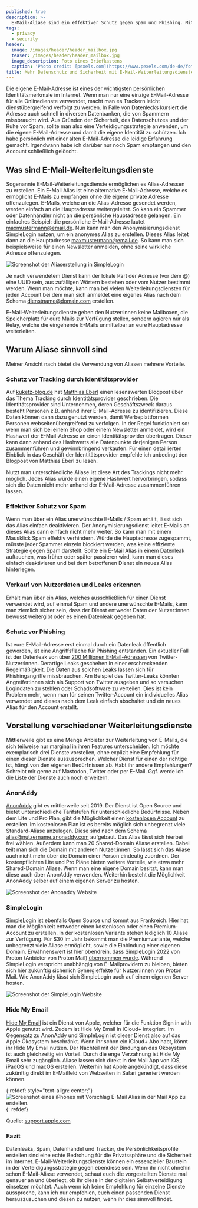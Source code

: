 ```yaml
---
published: true
description: >-
  E-Mail-Aliase sind ein effektiver Schutz gegen Spam und Phishing. Mit speziellen Weiterleitungsdiensten lassen sich Aliase einfach erstellen und wieder abschalten.
tags:
  - privacy
  - security
header:
  image: /images/header/header_mailbox.jpg
  teaser: /images/header/header_mailbox.jpg
  image_description: Foto eines Briefkastens
  caption: 'Photo credit: [pexels.com](https://www.pexels.com/de-de/foto/roter-und-weisser-briefkasten-3703429/)'
title: Mehr Datenschutz und Sicherheit mit E-Mail-Weiterleitungsdiensten
---
```

Die eigene E-Mail-Adresse ist eines der wichtigsten persönlichen Identitätsmerkmale im Internet. Wenn man nur eine einzige E-Mail-Adresse für alle Onlinedienste verwendet, macht man es Trackern leicht dienstübergreifend verfolgt zu werden. In Falle von Datenlecks kursiert die Adresse auch schnell in diversen Datenbanken, die von Spammern missbraucht wird. Aus Gründen der Sicherheit, des Datenschutzes und der Ruhe vor Spam, sollte man also eine Verteidigungsstrategie anwenden, um die eigene E-Mail-Adresse und damit die eigene Identität zu schützen. Ich habe persönlich mit einer alten E-Mail-Adresse die leidige Erfahrung gemacht. Irgendwann habe ich darüber nur noch Spam empfangen und den Account schließlich gelöscht. 

## Was sind E-Mail-Weiterleitungsdienste  

Sogenannte E-Mail-Weiterleitungsdienste ermöglichen es Alias-Adressen zu erstellen. Ein E-Mail Alias ist eine alternative E-Mail-Adresse, welche es ermöglicht E-Mails zu empfangen ohne die eigene private Adresse offenzulegen. E-Mails, welche an die Alias-Adresse gesendet werden, werden einfach an die Hauptadresse weitergeleitet. So kann ein Spammer oder Datenhändler nicht an die persönliche Hauptadresse gelangen. Ein einfaches Beispiel: die persönliche E-Mail-Adresse lautet [maxmustermann@email.de](mailto:maxmustermann@email.de). Nun kann man den Anonymisierungsdienst SimpleLogin nutzen, um ein anonymes Alias zu erstellen. Dieses Alias leitet dann an die Hauptadresse maxmustermann@email.de. So kann man sich beispielsweise für einen Newsletter anmelden, ohne seine wirkliche Adresse offenzulegen.


![Screenshot der Aliaserstellung in SimpleLogin]({{site.baseurl}}/images/simplelogin-01.png)

Je nach verwendetem Dienst kann der lokale Part der Adresse (vor dem @) eine UUID sein, aus zufälligen Wörtern bestehen oder vom Nutzer bestimmt werden. Wenn man möchte, kann man bei vielen Weiterleitungsdiensten für jeden Account bei dem man sich anmeldet eine eigenes Alias nach dem Schema dienstname@domain.com erstellen. 

E-Mail-Weiterleitungsdienste geben den Nutzer:innen keine Mailboxen, die Speicherplatz für eure Mails zur Verfügung stellen, sondern agieren nur als Relay, welche die eingehende E-Mails unmittelbar an eure Hauptadresse weiterleiten.

 
##  Warum Aliase sinnvoll sind 
Meiner Ansicht nach bietet die Verwendung von Aliasen mehrere Vorteile.

### Schutz vor Tracking durch Identitätsprovider
Auf [kuketz-blog.de](https://www.kuketz-blog.de/tracking-durch-identitaetsprovider/) hat [Matthias Eberl](https://social.tchncs.de/@rufposten) einen lesenswerten Blogpost über das Thema Tracking durch Identitätsprovider geschrieben. Die Identitätsprovider sind Unternehmen, deren Geschäftszweck daraus besteht Personen z.B. anhand ihrer E-Mail-Adresse zu identifizieren. Diese Daten können dann dazu genutzt werden, damit Werbeplattformen Personen webseitenübergreifend zu verfolgen. In der Regel funktioniert so: wenn man sich bei einem Shop oder einem Newsletter anmeldet, wird ein Hashwert der E-Mail-Adresse an einen Identitätsprovider übertragen. Dieser kann dann anhand des Hashwerts alle Datenpunkte derjenigen Person zusammenführen und gewinnbringend verkaufen. Für einen detaillierten Einblick in das Geschäft der Identitätsprovider empfehle ich unbedingt den Blogpost von Matthias Eberl zu lesen.

Nutzt man unterschiedliche Aliase ist diese Art des Trackings nicht mehr möglich. Jedes Alias würde einen eigene Hashwert hervorbringen, sodass sich die Daten nicht mehr anhand der E-Mail-Adresse zusammenführen lassen. 

### Effektiver Schutz vor Spam
Wenn man über ein Alias unerwünschte E-Mails / Spam erhält, lässt sich das Alias einfach deaktivieren. Der Anonymisierungsdienst leitet E-Mails an dieses Alias dann einfach nicht mehr weiter. So kann man mit einem Mausklick Spam effektiv verhindern. Würde die Hauptadresse zugespammt, müsste jeder Spammer einzeln blockiert werden, was keine effiziente Strategie gegen Spam darstellt. Sollte ein E-Mail Alias in einem Datenleak auftauchen, was früher oder später passieren wird, kann man dieses einfach deaktivieren und bei dem betroffenen Dienst ein neues Alias hinterlegen. 

### Verkauf von Nutzerdaten und Leaks erkennen
Erhält man über ein Alias, welches ausschließlich für einen Dienst verwendet wird, auf einmal Spam und andere unerwünschte E-Mails, kann man ziemlich sicher sein, dass der Dienst entweder Daten der Nutzer:innen bewusst weitergibt oder es einen Datenleak gegeben hat.

### Schutz vor Phishing
Ist eure E-Mail-Adresse erst einmal durch ein Datenleak öffentlich geworden, ist eine Angriffsfläche für Phishing entstanden. Ein aktueller Fall ist der Datenleak von über [200 Millionen E-Mail-Adressen](https://www.reuters.com/technology/twitter-hacked-200-million-user-email-addresses-leaked-researcher-says-2023-01-05/) von Twitter-Nutzer:innen. Derartige Leaks geschehen in einer erschreckenden Regelmäßigkeit. Die Daten aus solchen Leaks lassen sich für Phishingangriffe missbrauchen. Am Beispiel des Twitter-Leaks könnten Angreifer:innen sich als Support von Twitter ausgeben und so versuchen Logindaten zu stehlen oder Schadsoftware zu verteilen. Dies ist kein Problem mehr, wenn man für seinen Twitter-Account ein individuelles Alias verwendet und dieses nach dem Leak einfach abschaltet und ein neues Alias für den Account erstellt. 


## Vorstellung verschiedener Weiterleitungsdienste

Mittlerweile gibt es eine Menge Anbieter zur Weiterleitung von E-Mails, die sich teilweise nur marginal in ihren Features unterscheiden. Ich möchte exemplarisch drei Dienste vorstellen, ohne explizit eine Empfehlung für einen dieser Dienste auszusprechen. Welcher Dienst für einen der richtige ist, hängt von den eigenen Bedürfnissen ab. Habt ihr andere Empfehlungen? Schreibt mir gerne auf Mastodon, Twitter oder per E-Mail. Ggf. werde ich die Liste der Dienste auch noch erweitern.

### AnonAddy
[AnonAddy](https://anonaddy.com/) gibt es mittlerweile seit 2019. Der Dienst ist Open Source und bietet unterschiedliche Tarifstufen für unterschiedliche Bedürfnisse. Neben dem Lite und Pro Plan, gibt die Möglichkeit einen [kostenlosen Account](https://anonaddy.com/#pricing) zu erstellen. Im kostenlosen Plan ist es bereits möglich sich unbegrenzt viele Standard-Aliase anzulegen. Diese sind nach dem Schema alias@nutzername.anonaddy.com aufgebaut. Das Alias lässt sich hierbei frei wählen. Außerdem kann man 20 Shared-Domain Aliase erstellen. Dabei teilt man sich die Domain mit anderen Nutzer:innen. So lässt sich das Aliase auch nicht mehr über die Domain einer Person eindeutig zuordnen. Der kostenpflichten Lite und Pro Pläne bieten weitere Vorteile, wie etwa mehr Shared-Domain Aliase. Wenn man eine eigene Domain besitzt, kann man diese auch über AnonAddy verwenden. Weiterhin besteht die Möglichkeit AnonAddy selber auf einem eigenen Server zu hosten.

![Screenshot der Anonaddy Website]({{site.baseurl}}/images/anonaddy-01.png)

### SimpleLogin
[SimpleLogin](https://simplelogin.io/) ist ebenfalls Open Source und kommt aus Frankreich. Hier hat man die Möglichkeit entweder einen kostenlosen oder einen Premium-Account zu erstellen. In der kostenlosen Variante stehen lediglich 10 Aliase zur Verfügung. Für $30 im Jahr bekommt man die Premiumvariante, welche unbegrenzt viele Aliase ermöglicht, sowie die Einbindung einer eigenen Domain. Erwähnenswert ist hier obendrein, dass SimpleLogin 2022 von Proton (Anbieter von Proton Mail) [übernommen wurde](https://simplelogin.io/blog/simplelogin-join-proton/). Während SimpleLogin verspricht unabhängig von E-Mailprovidern zu bleiben, bieten sich hier zukünftig sicherlich Synergieffekte für Nutzer:innen von Proton Mail. 
Wie AnonAddy lässt sich SimpleLogin auch auf einem eigenen Server hosten.

![Screenshot der SimpleLogin Website]({{site.baseurl}}/images/simplelogin-02.png)

### Hide My Email
[Hide My Email](https://support.apple.com/en-us/HT210425) ist ein Dienst von Apple, welcher für die Funktion Sign in with Apple genutzt wird. Zudem ist Hide My Email in iCloud+ integriert. Im Gegensatz zu AnonAddy und SimpleLogin ist dieser Dienst also auf das Apple Ökosystem beschränkt. Wenn ihr schon ein iCloud+ Abo habt, könnt ihr Hide My Email nutzen. Der Nachteil mit der Bindung an das Ökosystem ist auch gleichzeitig ein Vorteil. Durch die enge Verzahnung ist Hide My Email sehr  zugänglich. Aliase lassen sich direkt in der Mail App von iOS, iPadOS und macOS erstellen. Weiterhin hat Apple angekündigt, dass diese zukünftig direkt im E-Mailfeld von Webseiten in Safari generiert werden können. 

{:refdef: style="text-align: center;"}
![Screenshot eines iPhones mit Vorschlag E-Mail Alias in der Mail App zu erstellen.]({{site.baseurl}}/images/hidemyemail-01.png)
{: refdef}

Quelle: [support.apple.com](https://support.apple.com/de-de/guide/iphone/iphf277f837e/ios)

### Fazit
Datenleaks, Spam, Datenhandel und Tracker, die Persönlichkeitsprofile erstellen sind eine echte Bedrohung für die Privatssphäre und die Sicherheit im Internet. E-Mail-Weiterleitungsdienste können ein essenzieller Baustein in der Verteidigungsstrategie gegen ebendiese sein. Wenn ihr  nicht ohnehin schon E-Mail-Aliase verwendet, schaut euch die vorgestellten Dienste mal genauer an und überlegt, ob ihr diese in der digitalen Selbstverteidigung einsetzen möchtet. Auch wenn ich keine Empfehlung für einzelne Dienste ausspreche, kann ich nur empfehlen, euch einen passenden Dienst herauszusuchen und diesen zu nutzen, wenn ihr dies sinnvoll findet. 
